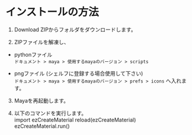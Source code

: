 インストールの方法
==========================

1. Download ZIPからフォルダをダウンロードします。

2. ZIPファイルを解凍し、
* pythonファイル  
`ドキュメント > maya > 使用するmayaのバージョン > scripts`  

* pngファイル (シェルフに登録する場合使用して下さい)  
`ドキュメント > maya > 使用するmayaのバージョン > prefs > icons` へ入れます。

3. Mayaを再起動します。

4. 以下のコマンドを実行します。  
        import ezCreateMaterial
        reload(ezCreateMaterial)
        ezCreateMaterial.run()
